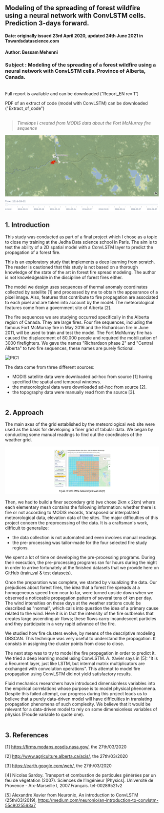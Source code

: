 ## Modeling of the spreading of forest wildfire using a neural network with ConvLSTM cells. Prediction 3-days forward.




#### **Date: originally issued 23rd April 2020, updated 24th June 2021 in Towardsdatascience.com**
#### **Author: Bessam Mehenni**

### **Subject : Modeling of the spreading of a forest wildfire using a neural network with ConvLSTM cells. Province of Alberta, Canada.**<br/><br/>
Full report is available and can be downloaded (“Report_EN rev 1”)

PDF of an extract of code (model with ConvLSTM) can be downloaded ("Extract_of_code")<br/><br/>

>_Timelaps I created from MODIS data about the Fort McMurray fire sequence_

![PIC8](/md_images/spread_gif.gif)


##  **1.	Introduction**

This study was conducted as part of a final project which I chose as a topic to close my training at the Jedha Data science school in Paris. The aim is to test the ability of a 2D spatial model with a ConvLSTM layer to predict the propagation of a forest fire. 

This is an exploratory study that implements a deep learning from scratch. The reader is cautioned that this study is not based on a thorough knowledge of the state of the art in forest fire spread modeling. The author is not knowledgeable in the discipline of forest fires either.

The model we design uses sequences of thermal anomaly coordinates collected by satellite [1] and processed by me to obtain the appearance of a pixel image. Also, features that contribute to fire propagation are associated to each pixel and are taken into account by the model. The meteorological features come from a government site of Alberta [2].

The fire sequences we are studying occurred specifically in the Alberta region of Canada. They are large fires. Four fire sequences, including the famous Fort McMurray fire in May 2016 and the Richardson fire in June 2011, will be used to train and test the model. The Fort McMurray fire has caused the displacement of 80,000 people and required the mobilization of 3000 firefighters. We gave the names "Richardson phase 2" and "Central Alberta" to two fire sequences, these names are purely fictional.


![PIC1](/md_images/pic1.PNG)

The data come from three different sources:
-	MODIS satellite data were downloaded ad-hoc from source [1] having specified the spatial and temporal windows. 
-	the meteorological data were downloaded ad-hoc from source [2].
-	the topography data were manually read from the source [3].<br/><br/>

## **2.	Approach**

The main axes of the grid established by the meteorological web site were used as the basis for developing a finer grid of tabular data. We began by conducting some manual readings to find out the coordinates of the weather grid.

![PIC10](/md_images/pic8.PNG)


Then, we had to build a finer secondary grid (we chose 2km x 2km) where each elementary mesh contains the following information: whether there is fire or not according to MODIS records, transposed or interpolated meteorological data, elevation data of the sites.
The major difficulties of this project concern the preprocessing of the data. It is a craftsman's work, difficult to generalize: 
-	the data collection is not automated and even involves manual readings.
-	the pre-processing was tailor-made for the four selected fire study regions.

We spent a lot of time on developing the pre-processing programs. During their execution, the pre-processing programs ran for hours during the night in order to arrive fortunately at the finished datasets that we provide here on GitHub (train_val & test datasets).

Once the preparation was complete, we started by visualizing the data. Our prejudices about forest fires, the idea that a forest fire spreads at a homogeneous speed from near to far, were turned upside down when we observed a noticeable propagation pattern of several tens of km per day. The wind intensities on those days at the weather stations could be described as "normal", which calls into question the idea of a primary cause related to the wind. Here it is in fact the intensity of the fire outbreaks that creates large ascending air flows; these flows carry incandescent particles and they participate in a very rapid advance of the fire.

We studied how fire clusters evolve, by means of the descriptive modeling DBSCAN. This technique was very useful to understand the propagation. It consists in assigning the cluster points from close to close. 

The next step was to try to model the fire propagation in order to predict it. We tried a deep learning model using ConvLSTM. A. Xavier says in [5]: "It is a Recurrent layer, just like LSTM, but internal matrix multiplicators are exchanged with convolution operations". This attempt to model fire propagation using ConvLSTM did not yield satisfactory results.


Fluid mechanics researchers have introduced dimensionless variables into the empirical correlations whose purpose is to model physical phenomena. Despite this failed attempt, our progress during this project leads us to believe that a purely data-driven model will have difficulties in translating propagation phenomena of such complexity. We believe that it would be relevant for a data-driven model to rely on some dimensionless variables of physics (Froude variable to quote one).<br/><br/>


## **3.	References**

[1] https://firms.modaps.eosdis.nasa.gov/, the 27th/03/2020

[2] http://www.agriculture.alberta.ca/acis/, the 27th/03/2020

[3] https://earth.google.com/web/, the 27th/03/2020

[4] Nicolas Sardoy. Transport et combustion de particules générées par un feu de végétation (2007). Sciences de l’Ingénieur [Physics]. Université de Provence - Aix-Marseille I, 2007.Français. tel-00289521v2

[5] Alexandre Xavier from Neuronio, An introduction to ConvLSTM (25th/03/2019), https://medium.com/neuronio/an-introduction-to-convlstm-55c9025563a7

